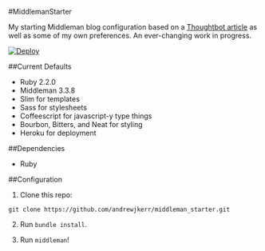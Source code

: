 #MiddlemanStarter

My starting Middleman blog configuration based on a [Thoughtbot article](http://robots.thoughtbot.com/middleman-bourbon-walkthrough) as well as some of my own preferences. An ever-changing work in progress.

[![Deploy](https://www.herokucdn.com/deploy/button.png)](https://heroku.com/deploy?template=https://github.com/andrewjkerr/middleman_starter)

##Current Defaults

- Ruby 2.2.0
- Middleman 3.3.8
- Slim for templates
- Sass for stylesheets
- Coffeescript for javascript-y type things
- Bourbon, Bitters, and Neat for styling
- Heroku for deployment

##Dependencies

- Ruby

##Configuration

1. Clone this repo:

```
git clone https://github.com/andrewjkerr/middleman_starter.git
```

2. Run `bundle install`.

3. Run `middleman`!